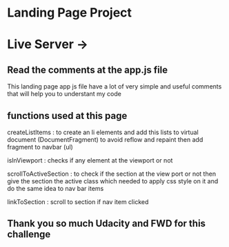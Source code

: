 # Landing Page Project
# Live Server -> 

## Read the comments at the app.js file

This landing page app js file have a lot of very simple and useful comments that will help you to understant my code

## functions used at this page

createListItems : to create an li elements and add this lists to virtual document (DocumentFragment) to avoid reflow and repaint then add fragment to navbar (ul)

isInViewport : checks if any element at the viewport or not

scrollToActiveSection : to check if the section at the view port or not then give the section the active class which needed to apply css style on it and do the same idea to nav bar items

linkToSection : scroll to section if nav item clicked

## Thank you so much Udacity and FWD for this challenge
